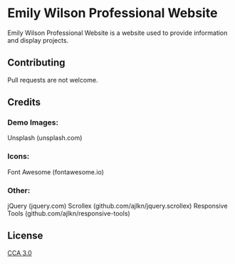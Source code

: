 # Emily Wilson Professional Website
Emily Wilson Professional Website is a website used to provide information and display projects.


## Contributing

Pull requests are not welcome.


## Credits

### Demo Images:
Unsplash (unsplash.com)
### Icons:
Font Awesome (fontawesome.io)
### Other:
jQuery (jquery.com)
Scrollex (github.com/ajlkn/jquery.scrollex)
Responsive Tools (github.com/ajlkn/responsive-tools)


## License

[CCA 3.0](https://html5up.net/license)